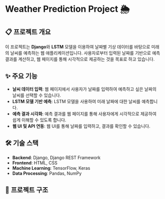 # Weather Prediction Project 🌦️

## 📋 프로젝트 개요
이 프로젝트는 **Django**와 **LSTM** 모델을 이용하여 날짜별 기상 데이터를 바탕으로 미래의 날씨를 예측하는 웹 애플리케이션입니다. 사용자로부터 입력된 날짜를 기반으로 예측 결과를 계산하고, 웹 페이지를 통해 시각적으로 제공하는 것을 목표로 하고 있습니다.

## ✨ 주요 기능
- **날씨 데이터 입력**: 웹 페이지에서 사용자가 날짜를 입력하여 예측하고 싶은 날짜의 날씨를 선택할 수 있습니다.
- **LSTM 모델 기반 예측**: LSTM 모델을 사용하여 미래 날짜에 대한 날씨를 예측합니다.
- **예측 결과 시각화**: 예측 결과를 웹 페이지를 통해 사용자에게 시각적으로 제공하여 쉽게 이해할 수 있도록 합니다.
- **웹 UI 및 API 연동**: 웹 UI를 통해 날짜를 입력하고, 결과를 확인할 수 있습니다.

## 🛠️ 기술 스택
- **Backend**: Django, Django REST Framework
- **Frontend**: HTML, CSS
- **Machine Learning**: TensorFlow, Keras
- **Data Processing**: Pandas, NumPy

## 📂 프로젝트 구조
